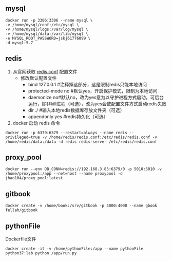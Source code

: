 ## mysql

```shell
docker run -p 3306:3306 --name mysql \
-v /home/mysql/conf:/etc/mysql \
-v /home/mysql/logs:/var/log/mysql \
-v /home/mysql/data:/var/lib/mysql \
-e MYSQL_ROOT_PASSWORD=jskj61776099 \
-d mysql:5.7
```

## redis

1. 从官网获取 [redis.conf](http://download.redis.io/redis-stable/redis.conf) 配置文件 	
   - 修改默认配置文件 		
     - bind 127.0.0.1 #注释掉这部分，这是限制redis只能本地访问
     - protected-mode no #默认yes，开启保护模式，限制为本地访问
     - daemonize no#默认no，改为yes意为以守护进程方式启动，可后台运行，除非kill进程（可选），改为yes会使配置文件方式启动redis失败
     - dir  ./ #输入本地redis数据库存放文件夹（可选）
     - appendonly yes #redis持久化（可选）
2.  docker 启动 redis 命令

```shell
docker run -p 6379:6379 --restart=always --name redis --privileged=true -v /home/redis/redis.conf:/etc/redis/redis.conf -v /home/redis/data:/data -d redis redis-server /etc/redis/redis.conf
```

## proxy_pool

```
docker run --env DB_CONN=redis://192.168.3.85:6379/0 -p 5010:5010 -v /home/proxypool:/app --net=host --name proxypool -d jhao104/proxy_pool:latest
```

## gitbook

```
docker create -v /home/book:/srv/gitbook -p 4000:4000 --name gbook fellah/gitbook
```



## pythonFile

Dockerfile文件

```
docker create -it -v /home/pythonFile:/app --name pythonFile python37:lab python /app/run.py
```


